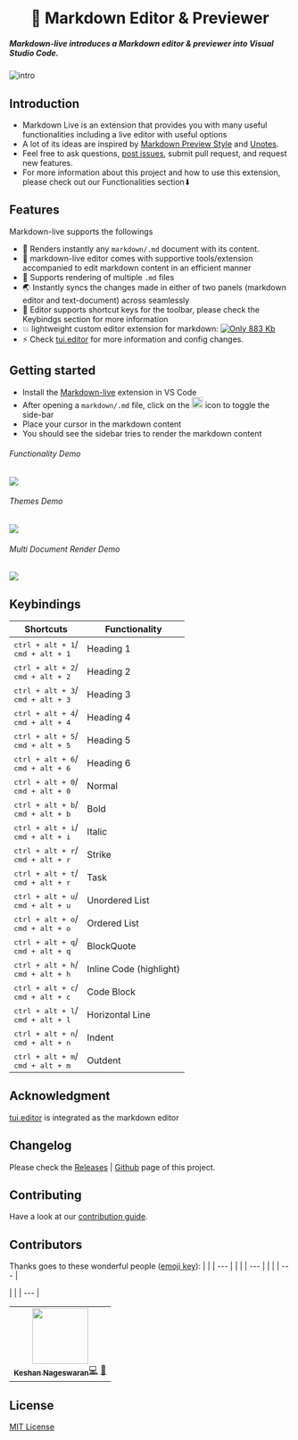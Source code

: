 <h1 align="center">📝 Markdown Editor &amp; Previewer
</h1>

##### Markdown-live introduces a Markdown editor & previewer into Visual Studio Code.

![intro](https://raw.githubusercontent.com/keshann93/markdown-live/master/banner.png)

## Introduction

- Markdown Live is an extension that provides you with many useful functionalities including a live editor with useful options
- A lot of its ideas are inspired by [Markdown Preview Style](https://github.com/mjbvz/vscode-github-markdown-preview-style) and [Unotes](https://github.com/ryanmcalister/unotes).
- Feel free to ask questions, [post issues](https://github.com/keshann93/markdown-live/issues), submit pull request, and request new features.
- For more information about this project and how to use this extension, please check out our Functionalities section⬇︎

## Features

Markdown-live supports the followings

- 💅 Renders instantly any `markdown/.md` document with its content.
- 🎨 markdown-live editor comes with supportive tools/extension accompanied to edit markdown content in an efficient manner
- 🌈 Supports rendering of multiple `.md` files
- 🌏 Instantly syncs the changes made in either of two panels (markdown editor and text-document) across seamlessly
- 🌟 Editor supports shortcut keys for the toolbar, please check the Keybindgs section for more information
- 💥 lightweight custom editor extension for markdown: [![Only 883 Kb](https://badge-size.herokuapp.com/keshann93/markdown-live/master/markdown-live-1.2.0.vsix)](https://github.com/keshann93/markdown-live/master/markdown-live-1.1.0.vsix)
- ⚡️ Check [tui.editor](https://github.com/nhn/tui.editor) for more information and config changes.

## Getting started

- Install the [Markdown-live](https://marketplace.visualstudio.com/items?itemName=keshan.markdown-live) extension in VS Code
- After opening a `markdown/.md` file, click on the <img src="https://raw.githubusercontent.com/keshann93/markdown-live/master/icons/tiny-icon.png" width="20px"> icon to toggle the side-bar
- Place your cursor in the markdown content
- You should see the sidebar tries to render the markdown content

###### Functionality Demo

<img src="https://raw.githubusercontent.com/keshann93/markdown-live/master/assets/markdown-live-demo.gif">

###### Themes Demo

<img src="https://raw.githubusercontent.com/keshann93/markdown-live/master/assets/markdown-live-demo1.gif">

###### Multi Document Render Demo

<img src="https://raw.githubusercontent.com/keshann93/markdown-live/master/assets/markdown-live-demo2.gif">

## Keybindings

| Shortcuts                                              | Functionality           |
| ------------------------------------------------------ | ----------------------- |
| <kbd>ctrl + alt + 1</kbd>/<br><kbd>cmd + alt + 1</kbd> | Heading 1               |
| <kbd>ctrl + alt + 2</kbd>/<br><kbd>cmd + alt + 2</kbd> | Heading 2               |
| <kbd>ctrl + alt + 3</kbd>/<br><kbd>cmd + alt + 3</kbd> | Heading 3               |
| <kbd>ctrl + alt + 4</kbd>/<br><kbd>cmd + alt + 4</kbd> | Heading 4               |
| <kbd>ctrl + alt + 5</kbd>/<br><kbd>cmd + alt + 5</kbd> | Heading 5               |
| <kbd>ctrl + alt + 6</kbd>/<br><kbd>cmd + alt + 6</kbd> | Heading 6               |
| <kbd>ctrl + alt + 0</kbd>/<br><kbd>cmd + alt + 0</kbd> | Normal                  |
| <kbd>ctrl + alt + b</kbd>/<br><kbd>cmd + alt + b</kbd> | Bold                    |
| <kbd>ctrl + alt + i</kbd>/<br><kbd>cmd + alt + i</kbd> | Italic                  |
| <kbd>ctrl + alt + r</kbd>/<br><kbd>cmd + alt + r</kbd> | Strike                  |
| <kbd>ctrl + alt + t</kbd>/<br><kbd>cmd + alt + r</kbd> | Task                    |
| <kbd>ctrl + alt + u</kbd>/<br><kbd>cmd + alt + u</kbd> | Unordered List          |
| <kbd>ctrl + alt + o</kbd>/<br><kbd>cmd + alt + o</kbd> | Ordered List            |
| <kbd>ctrl + alt + q</kbd>/<br><kbd>cmd + alt + q</kbd> | BlockQuote              |
| <kbd>ctrl + alt + h</kbd>/<br><kbd>cmd + alt + h</kbd> | Inline Code (highlight) |
| <kbd>ctrl + alt + c</kbd>/<br><kbd>cmd + alt + c</kbd> | Code Block              |
| <kbd>ctrl + alt + l</kbd>/<br><kbd>cmd + alt + l</kbd> | Horizontal Line         |
| <kbd>ctrl + alt + n</kbd>/<br><kbd>cmd + alt + n</kbd> | Indent                  |
| <kbd>ctrl + alt + m</kbd>/<br><kbd>cmd + alt + m</kbd> | Outdent                 |

## Acknowledgment

[tui.editor](https://github.com/nhn/tui.editor) is integrated as the markdown editor

## Changelog

Please check the [Releases](./CHANGELOG.md) \| [Github](https://github.com/keshann93/markdown-live/releases) page of this project.

## Contributing

Have a look at our [contribution guide](./contributing.md).

## Contributors

Thanks goes to these wonderful people ([emoji key](https://allcontributors.org/docs/en/emoji-key)):
\| \|
\| \-\-\- \|
\| \|
\| \-\-\- \|
\| \|
\| \-\-\- \|

<table>|  |
| --- |
<tbody><tr><td align="center"><a href="http://keshann93.github.io"><img src="https://avatars3.githubusercontent.com/u/12506034?v=4" width="100px;" alt=""><br>
<sub><b>Keshan Nageswaran</b></sub></a><a href="https://github.com/keshann93/semantic-live/commits?author=keshann93" title="Code">💻</a> <a href="#design-keshann93" title="Design">🎨</a></td></tr></tbody></table>

## License

[MIT License](./LICENSE)
